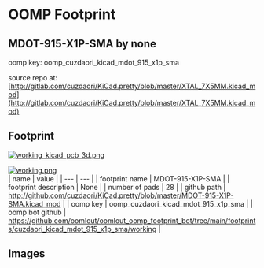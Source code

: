 # OOMP Footprint  
## MDOT-915-X1P-SMA  by none  
  
oomp key: oomp_cuzdaori_kicad_mdot_915_x1p_sma  
  
source repo at: [http://gitlab.com/cuzdaori/KiCad.pretty/blob/master/XTAL_7X5MM.kicad_mod](http://gitlab.com/cuzdaori/KiCad.pretty/blob/master/XTAL_7X5MM.kicad_mod)  
## Footprint  
  
[![working_kicad_pcb_3d.png](working_kicad_pcb_3d_600.png)](working_kicad_pcb_3d.png)  
  
[![working.png](working_600.png)](working.png)  
| name | value | 
| --- | --- | 
| footprint name | MDOT-915-X1P-SMA | 
| footprint description | None | 
| number of pads | 28 | 
| github path | http://github.com/cuzdaori/KiCad.pretty/blob/master/MDOT-915-X1P-SMA.kicad_mod | 
| oomp key | oomp_cuzdaori_kicad_mdot_915_x1p_sma | 
| oomp bot github | https://github.com/oomlout/oomlout_oomp_footprint_bot/tree/main/footprints/cuzdaori_kicad_mdot_915_x1p_sma/working | 
## Images  
